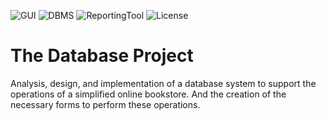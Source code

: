 ![GUI](https://img.shields.io/badge/GUI-Java%20-orange.svg)
![DBMS](https://img.shields.io/badge/Database%20Management%20System-MySQL%20-violet.svg)
![ReportingTool](https://img.shields.io/badge/Reporting%20Tool-JasperReports%20-green.svg)
![License](https://img.shields.io/badge/License-GPL&ndash;3.0%20-red.svg)

# The Database Project
Analysis, design, and implementation of a database system to support the operations of a simplified online bookstore. And the creation of the necessary forms to perform these operations.
